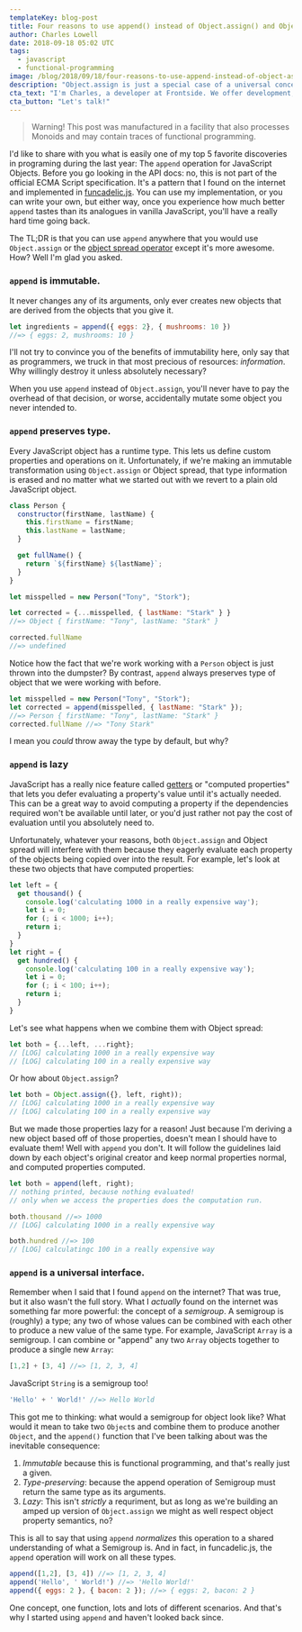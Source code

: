 ```yaml
---
templateKey: blog-post
title: Four reasons to use append() instead of Object.assign() and Object spread
author: Charles Lowell
date: 2018-09-18 05:02 UTC
tags: 
  - javascript
  - functional-programming
image: /blog/2018/09/18/four-reasons-to-use-append-instead-of-object-assign-and-object-spread/merge-sign.jpg
description: "Object.assign is just a special case of a universal concept in functional programming. By opting to use a universal function to back this universal concept, you can inherit all kinds of awesome for free."
cta_text: "I'm Charles, a developer at Frontside. We offer development, training and support services that will fast-track your foundations in practical functional programming for JavaScript."
cta_button: "Let's talk!"
---
```


> Warning! This post was manufactured in a facility that also processes Monoids and may contain traces of functional programming.

I'd like to share with you what is easily one of my top 5 favorite discoveries in programing during the last year: The `append` operation for JavaScript Objects. Before you go looking in the API docs: no, this is not part of the official ECMA Script specification. It's a pattern that I found on the internet and implemented in [funcadelic.js](https://github.com/cowboyd/funcadelic.js). You can use my implementation, or you can write your own, but either way, once you experience how much better `append` tastes than its analogues in vanilla JavaScript, you'll have a really hard time going back.

The TL;DR is that you can use `append` anywhere that you would use `Object.assign` or the [object spread operator](https://redux.js.org/recipes/usingobjectspreadoperator) except it's more awesome. How? Well I'm glad you asked.

### `append` is immutable.

It never changes any of its arguments, only ever creates new objects that are derived from the objects that you give it.

```js
let ingredients = append({ eggs: 2}, { mushrooms: 10 })
//=> { eggs: 2, mushrooms: 10 }
```

I'll not try to convince you of the benefits of immutability here, only say that as programmers, we truck in that most precious of resources: _information_. Why willingly destroy it unless absolutely necessary?

When you use `append` instead of `Object.assign`, you'll never have to pay the overhead of that decision, or worse, accidentally mutate some object you never intended to.

### `append` preserves type.

Every JavaScript object has a runtime type. This lets us define custom properties and operations on it. Unfortunately, if we're making an immutable transformation using `Object.assign` or Object spread, that type information is erased and no matter what we started out with we revert to a plain old JavaScript object.

```js
class Person {
  constructor(firstName, lastName) {
    this.firstName = firstName;
    this.lastName = lastName;
  }

  get fullName() {
    return `${firstName} ${lastName}`;
  }
}

let misspelled = new Person("Tony", "Stork");

let corrected = {...misspelled, { lastName: "Stark" } }
//=> Object { firstName: "Tony", lastName: "Stark" }

corrected.fullName
//=> undefined
```

Notice how the fact that we're work working with a `Person` object is just thrown into the dumpster? By contrast, `append` always preserves type of object that we were working with before.

```js
let misspelled = new Person("Tony", "Stork");
let corrected = append(misspelled, { lastName: "Stark" });
//=> Person { firstName: "Tony", lastName: "Stark" }
corrected.fullName //=> "Tony Stark"
```

I mean you _could_ throw away the type by default, but why?

### `append` is lazy

JavaScript has a really nice feature called [getters](https://developer.mozilla.org/en-US/docs/Web/JavaScript/Reference/Functions/get) or "computed properties" that lets you defer evaluating a property's value until it's actually needed. This can be a great way to avoid computing a property if the dependencies required won't be available until later, or you'd just rather not pay the cost of evaluation until you absolutely need to.

Unfortunately, whatever your reasons, both `Object.assign` and Object spread will interfere with them because they eagerly evaluate each property of the objects being copied over into the result. For example, let's look at these two objects that have computed properties:

```js
let left = {
  get thousand() {
    console.log('calculating 1000 in a really expensive way');
    let i = 0;
    for (; i < 1000; i++);
    return i;
  }
}
let right = {
  get hundred() {
    console.log('calculating 100 in a really expensive way');
    let i = 0;
    for (; i < 100; i++);
    return i;
  }
}
```

Let's see what happens when we combine them with Object spread:

```js
let both = {...left, ...right};
// [LOG] calculating 1000 in a really expensive way
// [LOG] calculating 100 in a really expensive way
```

Or how about `Object.assign`?

```js
let both = Object.assign({}, left, right));
// [LOG] calculating 1000 in a really expensive way
// [LOG] calculating 100 in a really expensive way
```

But we made those properties lazy for a reason! Just because I'm deriving a new object based off of those properties, doesn't mean I should have to evaluate them! Well with `append` you don't. It will follow the guidelines laid down by each object's original creator and keep normal properties normal, and computed properties computed.

```js
let both = append(left, right);
// nothing printed, because nothing evaluated!
// only when we access the properties does the computation run.

both.thousand //=> 1000
// [LOG] calculating 1000 in a really expensive way

both.hundred //=> 100
// [LOG] calculatingc 100 in a really expensive way
```

### `append` is a universal interface.

Remember when I said that I found `append` on the internet? That was true, but it also wasn't the full story. What I _actually_ found on the internet was something far more powerful: the concept of a _semigroup_. A semigroup is (roughly) a type; any two of whose values can be combined with each other to produce a new value of the same type. For example, JavaScript `Array` is a semigroup. I can combine or "append" any two `Array` objects together to produce a single new `Array`:

```js
[1,2] + [3, 4] //=> [1, 2, 3, 4]
```

JavaScript `String` is a semigroup too!

```js
'Hello' + ' World!' //=> Hello World
```

This got me to thinking: what would a semigroup for object look like? What would it mean to take two `Object`s and combine them to produce another `Object`, and the `append()` function that I've been talking about was the inevitable consequence:

1. *Immutable* because this is functional programming, and that's really just a given.
2. *Type-preserving*: because the append operation of Semigroup must return the same type as its arguments.
3. *Lazy*: This isn't _strictly_ a requriment, but as long as we're building an amped up version of `Object.assign` we might as well respect object property semantics, no?

This is all to say that using `append` _normalizes_ this operation to a shared understanding of what a Semigroup is. And in fact, in funcadelic.js, the `append` operation will work on all these types.

```js
append([1,2], [3, 4]) //=> [1, 2, 3, 4]
append('Hello', ' World!') //=> 'Hello World!'
append({ eggs: 2 }, { bacon: 2 }); //=> { eggs: 2, bacon: 2 }
```

One concept, one function, lots and lots of different scenarios. And that's why I started using `append` and haven't looked back since.
